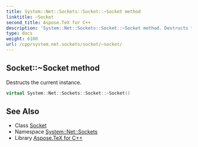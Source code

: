 ```yaml
---
title: System::Net::Sockets::Socket::~Socket method
linktitle: ~Socket
second_title: Aspose.TeX for C++
description: 'System::Net::Sockets::Socket::~Socket method. Destructs the current instance in C++.'
type: docs
weight: 6100
url: /cpp/system.net.sockets/socket/~socket/
---
```

## Socket::~Socket method


Destructs the current instance.

```cpp
virtual System::Net::Sockets::Socket::~Socket()
```

## See Also

* Class [Socket](../)
* Namespace [System::Net::Sockets](../../)
* Library [Aspose.TeX for C++](../../../)
